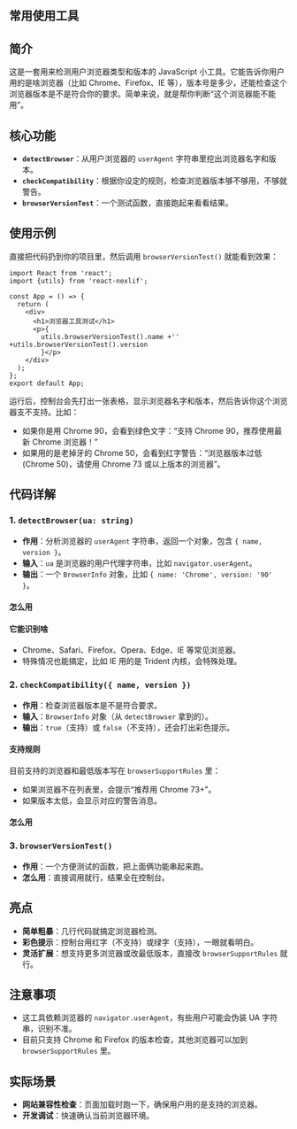 
## 常用使用工具

## 简介

这是一套用来检测用户浏览器类型和版本的 JavaScript 小工具。它能告诉你用户用的是啥浏览器（比如 Chrome、Firefox、IE 等），版本号是多少，还能检查这个浏览器版本是不是符合你的要求。简单来说，就是帮你判断“这个浏览器能不能用”。

## 核心功能

- **`detectBrowser`**：从用户浏览器的 `userAgent` 字符串里挖出浏览器名字和版本。
- **`checkCompatibility`**：根据你设定的规则，检查浏览器版本够不够用，不够就警告。
- **`browserVersionTest`**：一个测试函数，直接跑起来看看结果。

## 使用示例

直接把代码扔到你的项目里，然后调用 `browserVersionTest()` 就能看到效果：

```tsx
import React from 'react';
import {utils} from 'react-nexlif';

const App = () => {
  return (
    <div>
      <h1>浏览器工具测试</h1>
      <p>{
        utils.browserVersionTest().name +'' +utils.browserVersionTest().version 
        }</p>
    </div>
  );
};
export default App;
```

运行后，控制台会先打出一张表格，显示浏览器名字和版本，然后告诉你这个浏览器支不支持。比如：

- 如果你是用 Chrome 90，会看到绿色文字：“支持 Chrome 90，推荐使用最新 Chrome 浏览器！”
- 如果用的是老掉牙的 Chrome 50，会看到红字警告：“浏览器版本过低 (Chrome 50)，请使用 Chrome 73 或以上版本的浏览器”。

## 代码详解

### 1. `detectBrowser(ua: string)`

- **作用**：分析浏览器的 `userAgent` 字符串，返回一个对象，包含 `{ name, version }`。
- **输入**：`ua` 是浏览器的用户代理字符串，比如 `navigator.userAgent`。
- **输出**：一个 `BrowserInfo` 对象，比如 `{ name: 'Chrome', version: '90' }`。

#### 怎么用

#### 它能识别啥

- Chrome、Safari、Firefox、Opera、Edge、IE 等常见浏览器。
- 特殊情况也能搞定，比如 IE 用的是 Trident 内核，会特殊处理。

### 2. `checkCompatibility({ name, version })`

- **作用**：检查浏览器版本是不是符合要求。
- **输入**：`BrowserInfo` 对象（从 `detectBrowser` 拿到的）。
- **输出**：`true`（支持）或 `false`（不支持），还会打出彩色提示。

#### 支持规则

目前支持的浏览器和最低版本写在 `browserSupportRules` 里：



- 如果浏览器不在列表里，会提示“推荐用 Chrome 73+”。
- 如果版本太低，会显示对应的警告消息。

#### 怎么用



### 3. `browserVersionTest()`

- **作用**：一个方便测试的函数，把上面俩功能串起来跑。
- **怎么用**：直接调用就行，结果全在控制台。

## 亮点

- **简单粗暴**：几行代码就搞定浏览器检测。
- **彩色提示**：控制台用红字（不支持）或绿字（支持），一眼就看明白。
- **灵活扩展**：想支持更多浏览器或改最低版本，直接改 `browserSupportRules` 就行。

## 注意事项

- 这工具依赖浏览器的 `navigator.userAgent`，有些用户可能会伪装 UA 字符串，识别不准。
- 目前只支持 Chrome 和 Firefox 的版本检查，其他浏览器可以加到 `browserSupportRules` 里。

## 实际场景

- **网站兼容性检查**：页面加载时跑一下，确保用户用的是支持的浏览器。
- **开发调试**：快速确认当前浏览器环境。
